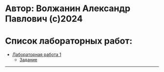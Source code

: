 # Автор: Волжанин Александр Павлович (с)2024

# Список лабораторных работ:

- [Лабораторная работа 1](https://github.com/m4deme1ns4ne/DATA-BASE-3-sem/tree/main/Лабораторная%20работа%201)
  - [Задание](https://github.com/m4deme1ns4ne/PROGRAMMING-3-sem/blob/main/1%20Лабораторная%20работа/Задание.md)

---
